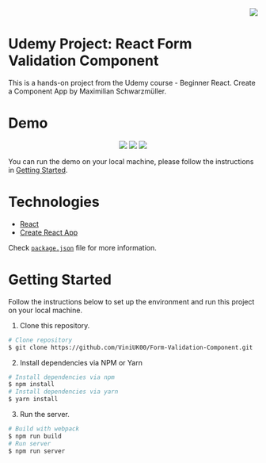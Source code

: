 <div align="right">
  <img src="https://img.shields.io/badge/Completion-100%25-blue.svg" />
  </a>
</div>

# Udemy Project: React Form Validation Component
This is a hands-on project from the Udemy course - Beginner React. Create a Component App by Maximilian Schwarzmüller.


# Demo

<div align="center">
  <img src=".demo/demo 1.png" />
  <img src=".demo/demo 2.png" />
  <img src=".demo/demo 3.png" />
</div>

You can run the demo on your local machine, please follow the instructions in [Getting Started](#getting-started).

# Technologies

- [React](https://reactjs.org/)
- [Create React App](https://create-react-app.dev/docs/getting-started/)

Check [`package.json`](./package.json) file for more information.

# Getting Started

Follow the instructions below to set up the environment and run this project on your local machine.

1. Clone this repository.

```bash
# Clone repository
$ git clone https://github.com/ViniUK00/Form-Validation-Component.git
```

2. Install dependencies via NPM or Yarn

```bash
# Install dependencies via npm
$ npm install
# Install dependencies via yarn
$ yarn install
```

3. Run the server.

```bash
# Build with webpack
$ npm run build
# Run server
$ npm run server
```
